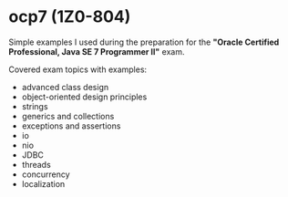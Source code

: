 # ocp7 (1Z0-804)

Simple examples I used during the preparation for the **"Oracle Certified Professional, Java SE 7 Programmer II"** exam.


Covered exam topics with examples:
* advanced class design
* object-oriented design principles
* strings
* generics and collections
* exceptions and assertions
* io
* nio
* JDBC
* threads
* concurrency
* localization
